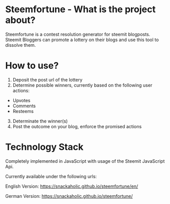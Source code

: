 # Steemfortune - What is the project about?
Steemfortune is a contest resolution generator for steemit blogposts.
Steemit Bloggers can promote a lottery on their blogs and use this tool to dissolve them.

# How to use?
1. Deposit the post url of the lottery
2. Determine possible winners, currently based on the following user actions:
  - Upvotes
  - Comments
  - Resteems
3. Determinate the winner(s)
4. Post the outcome on your blog, enforce the promised actions

# Technology Stack
Completely implemented in JavaScript with usage of the Steemit JavaScript Api.

Currently available under the following urls:

English Version:
https://snackaholic.github.io/steemfortune/en/

German Version:
https://snackaholic.github.io/steemfortune/
